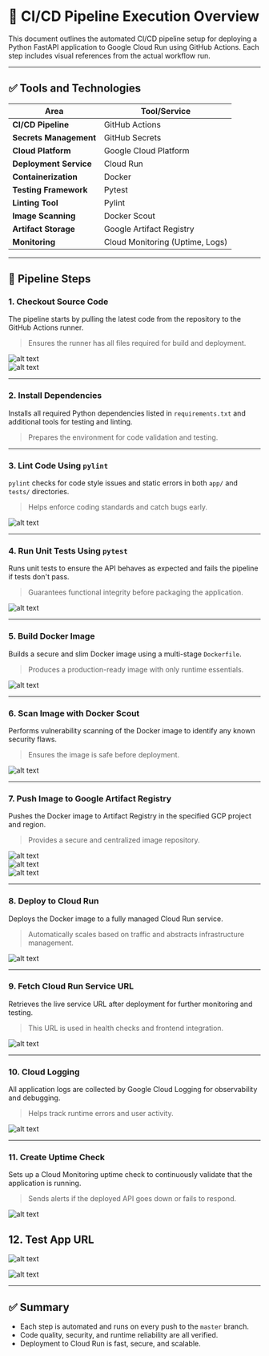 
# 📘 CI/CD Pipeline Execution Overview

This document outlines the automated CI/CD pipeline setup for deploying a Python FastAPI application to Google Cloud Run using GitHub Actions. Each step includes visual references from the actual workflow run.

---

## ✅ Tools and Technologies

| Area                     | Tool/Service              |
|--------------------------|---------------------------|
| **CI/CD Pipeline**       | GitHub Actions            |
| **Secrets Management**   | GitHub Secrets            |
| **Cloud Platform**       | Google Cloud Platform     |
| **Deployment Service**   | Cloud Run                 |
| **Containerization**     | Docker                    |
| **Testing Framework**    | Pytest                    |
| **Linting Tool**         | Pylint                    |
| **Image Scanning**       | Docker Scout              |
| **Artifact Storage**     | Google Artifact Registry  |
| **Monitoring**           | Cloud Monitoring (Uptime, Logs) |

---

## 🚀 Pipeline Steps

### 1. Checkout Source Code

The pipeline starts by pulling the latest code from the repository to the GitHub Actions runner.

> Ensures the runner has all files required for build and deployment.

![alt text](images/ci0.png)  
![alt text](images/ci1.png)

---

### 2. Install Dependencies

Installs all required Python dependencies listed in `requirements.txt` and additional tools for testing and linting.

> Prepares the environment for code validation and testing.

---

### 3. Lint Code Using `pylint`

`pylint` checks for code style issues and static errors in both `app/` and `tests/` directories.

> Helps enforce coding standards and catch bugs early.

![alt text](images/ci2.png)

---

### 4. Run Unit Tests Using `pytest`

Runs unit tests to ensure the API behaves as expected and fails the pipeline if tests don't pass.

> Guarantees functional integrity before packaging the application.

![alt text](images/ci2.png)

---

### 5. Build Docker Image

Builds a secure and slim Docker image using a multi-stage `Dockerfile`.

> Produces a production-ready image with only runtime essentials.

![alt text](images/ci3.png)

---

### 6. Scan Image with Docker Scout

Performs vulnerability scanning of the Docker image to identify any known security flaws.

> Ensures the image is safe before deployment.

![alt text](images/ci4.png)

---

### 7. Push Image to Google Artifact Registry

Pushes the Docker image to Artifact Registry in the specified GCP project and region.

> Provides a secure and centralized image repository.

![alt text](images/ci5.png)  
![alt text](images/ci6.png)  
![alt text](images/ci7.png)

---

### 8. Deploy to Cloud Run

Deploys the Docker image to a fully managed Cloud Run service.

> Automatically scales based on traffic and abstracts infrastructure management.

![alt text](images/ci8.png)

---

### 9. Fetch Cloud Run Service URL

Retrieves the live service URL after deployment for further monitoring and testing.

> This URL is used in health checks and frontend integration.

![alt text](images/ci9.png)

---

### 10. Cloud Logging

All application logs are collected by Google Cloud Logging for observability and debugging.

> Helps track runtime errors and user activity.

![alt text](images/ci10.png)

---

### 11. Create Uptime Check

Sets up a Cloud Monitoring uptime check to continuously validate that the application is running.

> Sends alerts if the deployed API goes down or fails to respond.

![alt text](images/ci11.png)



## 12. Test App URL

![alt text](images/url1.png)

![alt text](images/url2.png)

---

## ✅ Summary

- Each step is automated and runs on every push to the `master` branch.
- Code quality, security, and runtime reliability are all verified.
- Deployment to Cloud Run is fast, secure, and scalable.


